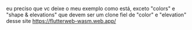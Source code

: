 eu preciso que vc deixe o meu exemplo como está, exceto "colors" e "shape & elevations" que devem ser um clone fiel de "color" e "elevation" desse site https://flutterweb-wasm.web.app/
